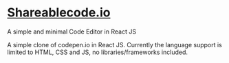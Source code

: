 # <a href="https://krishangsharma.github.io/shareablecode.io"> Shareablecode.io</a>
A simple and minimal Code Editor in React JS

A simple clone of codepen.io in React JS.
Currently the language support is limited to HTML, CSS and JS, no libraries/frameworks included.
